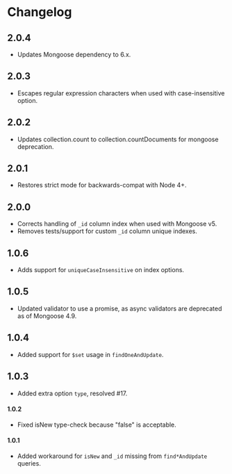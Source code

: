 # Changelog

## 2.0.4

- Updates Mongoose dependency to 6.x.

## 2.0.3

- Escapes regular expression characters when used with case-insensitive option.

## 2.0.2

- Updates collection.count to collection.countDocuments for mongoose deprecation.

## 2.0.1

- Restores strict mode for backwards-compat with Node 4+.

## 2.0.0

- Corrects handling of `_id` column index when used with Mongoose v5.
- Removes tests/support for custom `_id` column unique indexes.

## 1.0.6

- Adds support for `uniqueCaseInsensitive` on index options.

## 1.0.5

- Updated validator to use a promise, as async validators are deprecated as of Mongoose 4.9.

## 1.0.4

- Added support for `$set` usage in `findOneAndUpdate`.

## 1.0.3

- Added extra option `type`, resolved #17.

#### 1.0.2

- Fixed isNew type-check because "false" is acceptable.

#### 1.0.1

- Added workaround for `isNew` and `_id` missing from `find*AndUpdate` queries.
